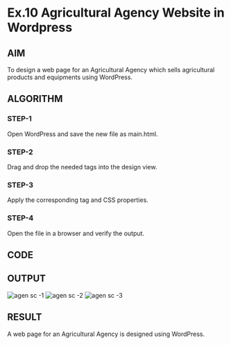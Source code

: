 # Ex.10 Agricultural Agency Website in Wordpress 
## AIM
  To design a web page for an Agricultural Agency which sells agricultural products and equipments using WordPress.

## ALGORITHM
### STEP-1
  Open WordPress and save the new file as main.html.

### STEP-2
  Drag and drop the needed tags into the design view.

### STEP-3
  Apply the corresponding tag and CSS properties.

### STEP-4
  Open the file in a browser and verify the output.
  
## CODE


## OUTPUT
![agen sc -1](https://github.com/Kiruthigamoorthi/EX10_Web-Design/assets/127816726/f46d5112-3fd7-4791-a65c-04143a81eeda)
![agen sc -2](https://github.com/Kiruthigamoorthi/EX10_Web-Design/assets/127816726/df446e4e-a880-45ac-81ad-c37dd5078e5f)
![agen sc -3](https://github.com/Kiruthigamoorthi/EX10_Web-Design/assets/127816726/008c9ad6-8f16-4a30-b814-48ec6b8599cb)

## RESULT
  A web page for an Agricultural Agency is designed using WordPress.
